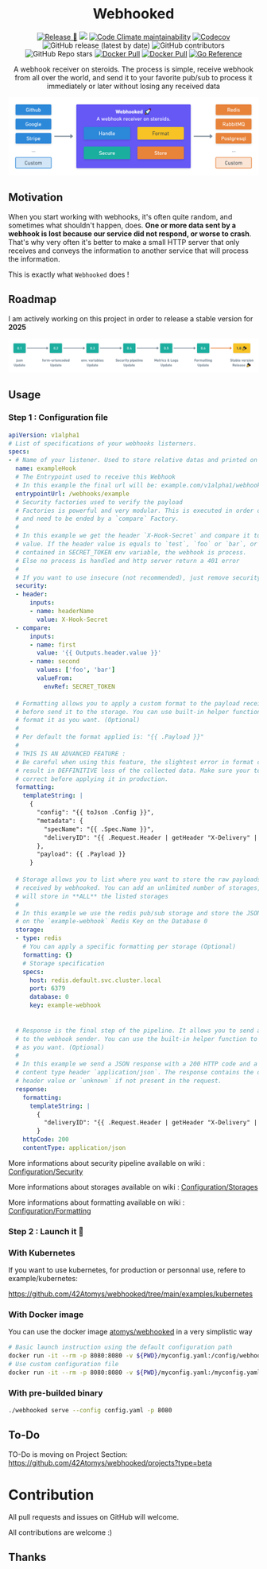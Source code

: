 <h1 align="center">Webhooked</h1>

<p align="center"><a href="https://github.com/42Atomys/webhooked/actions/workflows/release.yaml"><img src="https://github.com/42Atomys/webhooked/actions/workflows/release.yaml/badge.svg" alt="Release 🎉"></a>
<a href="https://goreportcard.com/report/atomys.codes/webhooked"><img src="https://goreportcard.com/badge/atomys.codes/webhooked" /></a>
<a href="https://codeclimate.com/github/42Atomys/webhooked"><img alt="Code Climate maintainability" src="https://img.shields.io/codeclimate/maintainability/42Atomys/webhooked"></a>
<a href="https://codecov.io/gh/42Atomys/webhooked"><img alt="Codecov" src="https://img.shields.io/codecov/c/gh/42Atomys/webhooked?token=NSUZMDT9M9"></a>
<img src="https://img.shields.io/github/v/release/42atomys/webhooked?label=last%20release" alt="GitHub release (latest by date)">
<img src="https://img.shields.io/github/contributors/42Atomys/webhooked?color=blueviolet" alt="GitHub contributors">
<img src="https://img.shields.io/github/stars/42atomys/webhooked?color=blueviolet" alt="GitHub Repo stars">
<a href="https://hub.docker.com/r/atomys/webhooked"><img src="https://img.shields.io/docker/pulls/atomys/webhooked" alt="Docker Pull"></a>
<a href="https://hub.docker.com/r/atomys/webhooked"><img src="https://img.shields.io/docker/image-size/atomys/webhooked" alt="Docker Pull"></a>
<a href="https://pkg.go.dev/atomys.codes/webhooked"><img src="https://pkg.go.dev/badge/atomys.codes/webhooked.svg" alt="Go Reference"></a></p>
  
<p align="center">A webhook receiver on steroids. The process is simple, receive webhook from all over the world, and send it to your favorite pub/sub to process it immediately or later without losing any received data</p>

<p align="center"><img src="/.github/profile/webhooked.png" alt="Webhooked explained"></p>

## Motivation

When you start working with webhooks, it's often quite random, and sometimes what shouldn't happen, does. **One or more data sent by a webhook is lost because our service did not respond, or worse to crash**. That's why very often it's better to make a small HTTP server that only receives and conveys the information to another service that will process the information.

This is exactly what `Webhooked` does !

## Roadmap

I am actively working on this project in order to release a stable version for **2025**

![Roadmap](/.github/profile/roadmap.png)

## Usage

### Step 1 : Configuration file
```yaml
apiVersion: v1alpha1
# List of specifications of your webhooks listerners.
specs:
- # Name of your listener. Used to store relative datas and printed on log
  name: exampleHook
  # The Entrypoint used to receive this Webhook
  # In this example the final url will be: example.com/v1alpha1/webhooks/example
  entrypointUrl: /webhooks/example
  # Security factories used to verify the payload 
  # Factories is powerful and very modular. This is executed in order of declaration
  # and need to be ended by a `compare` Factory.
  #
  # In this example we get the header `X-Hook-Secret` and compare it to a static
  # value. If the header value is equals to `test`, `foo` or `bar`, or the value
  # contained in SECRET_TOKEN env variable, the webhook is process. 
  # Else no process is handled and http server return a 401 error
  #
  # If you want to use insecure (not recommended), just remove security property
  security:
  - header:
      inputs:
      - name: headerName
        value: X-Hook-Secret
  - compare:
      inputs:
      - name: first
        value: '{{ Outputs.header.value }}'
      - name: second
        values: ['foo', 'bar']
        valueFrom:
          envRef: SECRET_TOKEN
  
  # Formatting allows you to apply a custom format to the payload received
  # before send it to the storage. You can use built-in helper function to
  # format it as you want. (Optional)
  #
  # Per default the format applied is: "{{ .Payload }}"
  # 
  # THIS IS AN ADVANCED FEATURE :
  # Be careful when using this feature, the slightest error in format can
  # result in DEFFINITIVE loss of the collected data. Make sure your template is
  # correct before applying it in production.
  formatting:
    templateString: |
      {
        "config": "{{ toJson .Config }}",
        "metadata": {
          "specName": "{{ .Spec.Name }}",
          "deliveryID": "{{ .Request.Header | getHeader "X-Delivery" | default "unknown" }}"
        },
        "payload": {{ .Payload }}
      }

  # Storage allows you to list where you want to store the raw payloads
  # received by webhooked. You can add an unlimited number of storages, webhooked
  # will store in **ALL** the listed storages
  # 
  # In this example we use the redis pub/sub storage and store the JSON payload
  # on the `example-webhook` Redis Key on the Database 0
  storage:
  - type: redis
    # You can apply a specific formatting per storage (Optional)
    formatting: {}
    # Storage specification
    specs:
      host: redis.default.svc.cluster.local
      port: 6379
      database: 0
      key: example-webhook


  # Response is the final step of the pipeline. It allows you to send a response
  # to the webhook sender. You can use the built-in helper function to format it
  # as you want. (Optional)
  #
  # In this example we send a JSON response with a 200 HTTP code and a custom
  # content type header `application/json`. The response contains the deliveryID
  # header value or `unknown` if not present in the request.
  response:
    formatting:
      templateString: |
        {
          "deliveryID": "{{ .Request.Header | getHeader "X-Delivery" | default "unknown" }}"
        }
    httpCode: 200
    contentType: application/json
```

More informations about security pipeline available on wiki : [Configuration/Security](https://github.com/42Atomys/webhooked/wiki/Security)

More informations about storages available on wiki : [Configuration/Storages](https://github.com/42Atomys/webhooked/wiki/Storages)

More informations about formatting available on wiki : [Configuration/Formatting](https://github.com/42Atomys/webhooked/wiki/Formatting)

### Step 2 : Launch it 🚀
### With Kubernetes

If you want to use kubernetes, for production or personnal use, refere to example/kubernetes:

https://github.com/42Atomys/webhooked/tree/main/examples/kubernetes


### With Docker image

You can use the docker image [atomys/webhooked](https://hub.docker.com/r/atomys/webhooked) in a very simplistic way

```sh
# Basic launch instruction using the default configuration path
docker run -it --rm -p 8080:8080 -v ${PWD}/myconfig.yaml:/config/webhooked.yaml atomys/webhooked:latest
# Use custom configuration file
docker run -it --rm -p 8080:8080 -v ${PWD}/myconfig.yaml:/myconfig.yaml atomys/webhooked:latest serve --config /myconfig.yaml
```

### With pre-builded binary

```sh
./webhooked serve --config config.yaml -p 8080
```

## To-Do

TO-Do is moving on Project Section: https://github.com/42Atomys/webhooked/projects?type=beta

# Contribution

All pull requests and issues on GitHub will welcome.

All contributions are welcome :)

## Thanks

